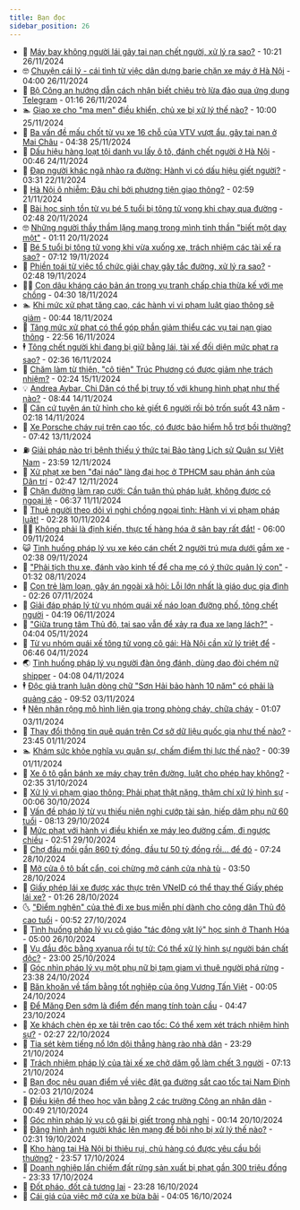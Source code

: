 ```yaml
---
title: Bạn đọc
sidebar_position: 26
---
```


<!-- dantri-ban-doc:START -->
- 🦒 [Máy bay không người lái gây tai nạn chết người, xử lý ra sao?](https://dantri.com.vn/ban-doc/may-bay-khong-nguoi-lai-gay-tai-nan-chet-nguoi-xu-ly-ra-sao-20241126170407916.htm) - 10:21 26/11/2024
- 🤓 [Chuyện cái lý - cái tình từ việc dân dựng barie chặn xe máy ở Hà Nội](https://dantri.com.vn/ban-doc/chuyen-cai-ly-cai-tinh-tu-viec-dan-dung-barie-chan-xe-may-o-ha-noi-20241126104515125.htm) - 04:00 26/11/2024
- 🐻 [Bộ Công an hướng dẫn cách nhận biết chiêu trò lừa đảo qua ứng dụng Telegram](https://dantri.com.vn/ban-doc/bo-cong-an-huong-dan-cach-nhan-biet-chieu-tro-lua-dao-qua-ung-dung-telegram-20241126081452794.htm) - 01:16 26/11/2024
- 🏊 [Giao xe cho &quot;ma men&quot; điều khiển, chủ xe bị xử lý thế nào?](https://dantri.com.vn/ban-doc/giao-xe-cho-ma-men-dieu-khien-chu-xe-bi-xu-ly-the-nao-20241125125033858.htm) - 10:00 25/11/2024
- 💄 [Ba vấn đề mấu chốt từ vụ xe 16 chỗ của VTV vượt ẩu, gây tai nạn ở Mai Châu](https://dantri.com.vn/ban-doc/ba-van-de-mau-chot-tu-vu-xe-16-cho-cua-vtv-vuot-au-gay-tai-nan-o-mai-chau-20241125113201259.htm) - 04:38 25/11/2024
- 🫣 [Dấu hiệu hàng loạt tội danh vụ lấy ô tô, đánh chết người ở Hà Nội](https://dantri.com.vn/ban-doc/dau-hieu-hang-loat-toi-danh-vu-lay-o-to-danh-chet-nguoi-o-ha-noi-20241123123636803.htm) - 00:46 24/11/2024
- 🎃 [Đạp người khác ngã nhào ra đường: Hành vi có dấu hiệu giết người?](https://dantri.com.vn/ban-doc/dap-nguoi-khac-nga-nhao-ra-duong-hanh-vi-co-dau-hieu-giet-nguoi-20241122100514725.htm) - 03:31 22/11/2024
- 🦄 [Hà Nội ô nhiễm: Đâu chỉ bởi phương tiện giao thông?](https://dantri.com.vn/ban-doc/ha-noi-o-nhiem-dau-chi-boi-phuong-tien-giao-thong-20241116083223449.htm) - 02:59 21/11/2024
- 💯 [Bài học sinh tồn từ vụ bé 5 tuổi bị tông tử vong khi chạy qua đường](https://dantri.com.vn/ban-doc/bai-hoc-sinh-ton-tu-vu-be-5-tuoi-bi-tong-tu-vong-khi-chay-qua-duong-20241120090123626.htm) - 02:48 20/11/2024
- 🤓 [Những người thầy thầm lặng mang trong mình tinh thần &quot;biết một dạy một&quot;](https://dantri.com.vn/ban-doc/nhung-nguoi-thay-tham-lang-mang-trong-minh-tinh-than-biet-mot-day-mot-20241120081046642.htm) - 01:11 20/11/2024
- 🥷 [Bé 5 tuổi bị tông tử vong khi vừa xuống xe, trách nhiệm các tài xế ra sao?](https://dantri.com.vn/ban-doc/be-5-tuoi-bi-tong-tu-vong-khi-vua-xuong-xe-trach-nhiem-cac-tai-xe-ra-sao-20241119140218770.htm) - 07:12 19/11/2024
- 🐻 [Phiền toái từ việc tổ chức giải chạy gây tắc đường, xử lý ra sao?](https://dantri.com.vn/ban-doc/phien-toai-tu-viec-to-chuc-giai-chay-gay-tac-duong-xu-ly-ra-sao-20241112082858413.htm) - 02:48 19/11/2024
- 🧑‍💻 [Con dâu kháng cáo bản án trong vụ tranh chấp chia thừa kế với mẹ chồng](https://dantri.com.vn/ban-doc/con-dau-khang-cao-ban-an-trong-vu-tranh-chap-chia-thua-ke-voi-me-chong-20240716150850402.htm) - 04:30 18/11/2024
- 🏊 [Khi mức xử phạt tăng cao, các hành vi vi phạm luật giao thông sẽ giảm](https://dantri.com.vn/ban-doc/khi-muc-xu-phat-tang-cao-cac-hanh-vi-vi-pham-luat-giao-thong-se-giam-20241118074358251.htm) - 00:44 18/11/2024
- 🦆 [Tăng mức xử phạt có thể góp phần giảm thiểu các vụ tai nạn giao thông](https://dantri.com.vn/xa-hoi/tang-muc-xu-phat-co-the-gop-phan-giam-thieu-cac-vu-tai-nan-giao-thong-20241116233549481.htm) - 22:56 16/11/2024
- 🕴 [Tông chết người khi đang bị giữ bằng lái, tài xế đối diện mức phạt ra sao?](https://dantri.com.vn/ban-doc/tong-chet-nguoi-khi-dang-bi-giu-bang-lai-tai-xe-doi-dien-muc-phat-ra-sao-20241116092435473.htm) - 02:36 16/11/2024
- 🌈 [Chăm làm từ thiện, &quot;cô tiên&quot; Trúc Phương có được giảm nhẹ trách nhiệm?](https://dantri.com.vn/ban-doc/cham-lam-tu-thien-co-tien-truc-phuong-co-duoc-giam-nhe-trach-nhiem-20241115085742316.htm) - 02:24 15/11/2024
- 💡 [Andrea Aybar, Chi Dân có thể bị truy tố với khung hình phạt như thế nào?](https://dantri.com.vn/ban-doc/andrea-aybar-chi-dan-co-the-bi-truy-to-voi-khung-hinh-phat-nhu-the-nao-20241114153414910.htm) - 08:44 14/11/2024
- 🐻 [Căn cứ tuyên án tử hình cho kẻ giết 6 người rồi bỏ trốn suốt 43 năm](https://dantri.com.vn/ban-doc/can-cu-tuyen-an-tu-hinh-cho-ke-giet-6-nguoi-roi-bo-tron-suot-43-nam-20241114082010601.htm) - 02:18 14/11/2024
- 💪 [Xe Porsche cháy rụi trên cao tốc, có được bảo hiểm hỗ trợ bồi thường?](https://dantri.com.vn/ban-doc/xe-porsche-chay-rui-tren-cao-toc-co-duoc-bao-hiem-ho-tro-boi-thuong-20241113143501613.htm) - 07:42 13/11/2024
- ⛽️ [Giải pháp nào trị bệnh thiếu ý thức tại Bảo tàng Lịch sử Quân sự Việt Nam](https://dantri.com.vn/ban-doc/giai-phap-nao-tri-benh-thieu-y-thuc-tai-bao-tang-lich-su-quan-su-viet-nam-20241113004430800.htm) - 23:59 12/11/2024
- 🦍 [Xử phạt xe ben &quot;đại náo&quot; làng đại học ở TPHCM sau phản ánh của Dân trí](https://dantri.com.vn/xa-hoi/xu-phat-xe-ben-dai-nao-lang-dai-hoc-o-tphcm-sau-phan-anh-cua-dan-tri-20241112093729254.htm) - 02:47 12/11/2024
- 🤖 [Chặn đường làm rạp cưới: Cần tuân thủ pháp luật, không được có ngoại lệ](https://dantri.com.vn/ban-doc/chan-duong-lam-rap-cuoi-can-tuan-thu-phap-luat-khong-duoc-co-ngoai-le-20241111105651033.htm) - 06:37 11/11/2024
- 🌈 [Thuê người theo dõi vì nghi chồng ngoại tình: Hành vi vi phạm pháp luật!](https://dantri.com.vn/ban-doc/thue-nguoi-theo-doi-vi-nghi-chong-ngoai-tinh-hanh-vi-vi-pham-phap-luat-20241110092520153.htm) - 02:28 10/11/2024
- 👨‍🏫 [Không phải là định kiến, thực tế hàng hóa ở sân bay rất đắt!](https://dantri.com.vn/ban-doc/khong-phai-la-dinh-kien-thuc-te-hang-hoa-o-san-bay-rat-dat-20241109095957442.htm) - 06:00 09/11/2024
- 😺 [Tình huống pháp lý vụ xe kéo cán chết 2 người trú mưa dưới gầm xe](https://dantri.com.vn/ban-doc/tinh-huong-phap-ly-vu-xe-keo-can-chet-2-nguoi-tru-mua-duoi-gam-xe-20241109092730511.htm) - 02:38 09/11/2024
- 🎃 [&quot;Phải tịch thu xe, đánh vào kinh tế để cha mẹ có ý thức quản lý con&quot;](https://dantri.com.vn/ban-doc/phai-tich-thu-xe-danh-vao-kinh-te-de-cha-me-co-y-thuc-quan-ly-con-20241108010529493.htm) - 01:32 08/11/2024
- 🚀 [Con trẻ làm loạn, gây án ngoài xã hội: Lỗi lớn nhất là giáo dục gia đình](https://dantri.com.vn/ban-doc/con-tre-lam-loan-gay-an-ngoai-xa-hoi-loi-lon-nhat-la-giao-duc-gia-dinh-20241107012535583.htm) - 02:26 07/11/2024
- 🧐 [Giải đáp pháp lý từ vụ nhóm quái xế náo loạn đường phố, tông chết người](https://dantri.com.vn/ban-doc/giai-dap-phap-ly-tu-vu-nhom-quai-xe-nao-loan-duong-pho-tong-chet-nguoi-20241106093148746.htm) - 04:19 06/11/2024
- 🌋 [&quot;Giữa trung tâm Thủ đô, tại sao vẫn để xảy ra đua xe lạng lách?&quot;](https://dantri.com.vn/ban-doc/giua-trung-tam-thu-do-tai-sao-van-de-xay-ra-dua-xe-lang-lach-20241105104821974.htm) - 04:04 05/11/2024
- 🦏 [Từ vụ nhóm quái xế tông tử vong cô gái: Hà Nội cần xử lý triệt để](https://dantri.com.vn/ban-doc/tu-vu-nhom-quai-xe-tong-tu-vong-co-gai-ha-noi-can-xu-ly-triet-de-20241104111738603.htm) - 06:46 04/11/2024
- 🌏 [Tình huống pháp lý vụ người đàn ông đánh, dùng dao đòi chém nữ shipper](https://dantri.com.vn/ban-doc/tinh-huong-phap-ly-vu-nguoi-dan-ong-danh-dung-dao-doi-chem-nu-shipper-20241104093048715.htm) - 04:08 04/11/2024
- 🕴 [Độc giả tranh luận dòng chữ &quot;Sơn Hải bảo hành 10 năm&quot; có phải là quảng cáo](https://dantri.com.vn/ban-doc/doc-gia-tranh-luan-dong-chu-son-hai-bao-hanh-10-nam-co-phai-la-quang-cao-20241103164630594.htm) - 09:52 03/11/2024
- 🕴 [Nên nhân rộng mô hình liên gia trong phòng cháy, chữa cháy](https://dantri.com.vn/ban-doc/nen-nhan-rong-mo-hinh-lien-gia-trong-phong-chay-chua-chay-20241103080434911.htm) - 01:07 03/11/2024
- 🎉 [Thay đổi thông tin quê quán trên Cơ sở dữ liệu quốc gia như thế nào?](https://dantri.com.vn/ban-doc/thay-doi-thong-tin-que-quan-tren-co-so-du-lieu-quoc-gia-nhu-the-nao-20241102064256529.htm) - 23:45 01/11/2024
- 🏊 [Khám sức khỏe nghĩa vụ quân sự, chấm điểm thị lực thế nào?](https://dantri.com.vn/ban-doc/kham-suc-khoe-nghia-vu-quan-su-cham-diem-thi-luc-the-nao-20241101073642155.htm) - 00:39 01/11/2024
- 🦣 [Xe ô tô gắn bánh xe máy chạy trên đường, luật cho phép hay không?](https://dantri.com.vn/ban-doc/xe-o-to-gan-banh-xe-may-chay-tren-duong-luat-cho-phep-hay-khong-20241031092634503.htm) - 02:35 31/10/2024
- 💫 [Xử lý vi phạm giao thông: Phải phạt thật nặng, thậm chí xử lý hình sự](https://dantri.com.vn/ban-doc/xu-ly-vi-pham-giao-thong-phai-phat-that-nang-tham-chi-xu-ly-hinh-su-20241030002448757.htm) - 00:06 30/10/2024
- 🌈 [Vấn đề pháp lý từ vụ thiếu niên nghi cướp tài sản, hiếp dâm phụ nữ 60 tuổi](https://dantri.com.vn/ban-doc/van-de-phap-ly-tu-vu-thieu-nien-nghi-cuop-tai-san-hiep-dam-phu-nu-60-tuoi-20241029144542105.htm) - 08:13 29/10/2024
- 🫣 [Mức phạt với hành vi điều khiển xe máy leo đường cấm, đi ngược chiều](https://dantri.com.vn/ban-doc/muc-phat-voi-hanh-vi-dieu-khien-xe-may-leo-duong-cam-di-nguoc-chieu-20241029094832241.htm) - 02:51 29/10/2024
- 🎉 [Chợ đầu mối gần 860 tỷ đồng, đầu tư 50 tỷ đồng rồi... để đó](https://dantri.com.vn/ban-doc/cho-dau-moi-gan-860-ty-dong-dau-tu-50-ty-dong-roi-de-do-20241028124312420.htm) - 07:24 28/10/2024
- 🥸 [Mở cửa ô tô bất cẩn, coi chừng mở cánh cửa nhà tù](https://dantri.com.vn/ban-doc/mo-cua-o-to-bat-can-coi-chung-mo-canh-cua-nha-tu-20241028092253106.htm) - 03:50 28/10/2024
- 🦄 [Giấy phép lái xe được xác thực trên VNeID có thể thay thế Giấy phép lái xe?](https://dantri.com.vn/ban-doc/giay-phep-lai-xe-duoc-xac-thuc-tren-vneid-co-the-thay-the-giay-phep-lai-xe-20241028082408413.htm) - 01:26 28/10/2024
- 🌜 [&quot;Điểm nghẽn&quot; của thẻ đi xe bus miễn phí dành cho công dân Thủ đô cao tuổi](https://dantri.com.vn/ban-doc/diem-nghen-cua-the-di-xe-bus-mien-phi-danh-cho-cong-dan-thu-do-cao-tuoi-20241027074929266.htm) - 00:52 27/10/2024
- 🎉 [Tình huống pháp lý vụ cô giáo &quot;tác động vật lý&quot; học sinh ở Thanh Hóa](https://dantri.com.vn/ban-doc/tinh-huong-phap-ly-vu-co-giao-tac-dong-vat-ly-hoc-sinh-o-thanh-hoa-20241025170052438.htm) - 05:00 26/10/2024
- 🦄 [Vụ đầu độc bằng xyanua rồi tự tử: Có thể xử lý hình sự người bán chất độc?](https://dantri.com.vn/ban-doc/vu-dau-doc-bang-xyanua-roi-tu-tu-co-the-xu-ly-hinh-su-nguoi-ban-chat-doc-20241025193611674.htm) - 23:00 25/10/2024
- 🧰 [Góc nhìn pháp lý vụ một phụ nữ bị tạm giam vì thuê người phá rừng](https://dantri.com.vn/ban-doc/goc-nhin-phap-ly-vu-mot-phu-nu-bi-tam-giam-vi-thue-nguoi-pha-rung-20241024145838112.htm) - 23:38 24/10/2024
- 🤡 [Băn khoăn về tấm bằng tốt nghiệp của ông Vương Tấn Việt](https://dantri.com.vn/ban-doc/ban-khoan-ve-tam-bang-tot-nghiep-cua-ong-vuong-tan-viet-20240814010954125.htm) - 00:05 24/10/2024
- 💫 [Để Măng Đen sớm là điểm đến mang tính toàn cầu](https://dantri.com.vn/ban-doc/de-mang-den-som-la-diem-den-mang-tinh-toan-cau-20241023114536559.htm) - 04:47 23/10/2024
- 🦏 [Xe khách chèn ép xe tải trên cao tốc: Có thể xem xét trách nhiệm hình sự?](https://dantri.com.vn/ban-doc/xe-khach-chen-ep-xe-tai-tren-cao-toc-co-the-xem-xet-trach-nhiem-hinh-su-20241022005643716.htm) - 02:27 22/10/2024
- 🧠 [Tia sét kèm tiếng nổ lớn dội thẳng hàng rào nhà dân](https://dantri.com.vn/ban-doc/tia-set-kem-tieng-no-lon-doi-thang-hang-rao-nha-dan-20241021170806765.htm) - 23:29 21/10/2024
- 🫶 [Trách nhiệm pháp lý của tài xế xe chở dăm gỗ làm chết 3 người](https://dantri.com.vn/ban-doc/trach-nhiem-phap-ly-cua-tai-xe-xe-cho-dam-go-lam-chet-3-nguoi-20241021123207287.htm) - 07:13 21/10/2024
- 💼 [Bạn đọc nêu quan điểm về việc đặt ga đường sắt cao tốc tại Nam Định](https://dantri.com.vn/ban-doc/ban-doc-neu-quan-diem-ve-viec-dat-ga-duong-sat-cao-toc-tai-nam-dinh-20241021004217112.htm) - 02:03 21/10/2024
- 👺 [Điều kiện để theo học văn bằng 2 các trường Công an nhân dân](https://dantri.com.vn/ban-doc/dieu-kien-de-theo-hoc-van-bang-2-cac-truong-cong-an-nhan-dan-20241021074719405.htm) - 00:49 21/10/2024
- 🥳 [Góc nhìn pháp lý vụ cô gái bị giết trong nhà nghỉ](https://dantri.com.vn/ban-doc/goc-nhin-phap-ly-vu-co-gai-bi-giet-trong-nha-nghi-20241019182640818.htm) - 00:14 20/10/2024
- 🦄 [Đăng hình ảnh người khác lên mạng để bôi nhọ bị xử lý thế nào?](https://dantri.com.vn/ban-doc/dang-hinh-anh-nguoi-khac-len-mang-de-boi-nho-bi-xu-ly-the-nao-20241019092900187.htm) - 02:31 19/10/2024
- 🎡 [Kho hàng tại Hà Nội bị thiêu rụi, chủ hàng có được yêu cầu bồi thường?](https://dantri.com.vn/ban-doc/kho-hang-tai-ha-noi-bi-thieu-rui-chu-hang-co-duoc-yeu-cau-boi-thuong-20241018011046785.htm) - 23:57 17/10/2024
- 💫 [Doanh nghiệp lấn chiếm đất rừng sản xuất bị phạt gần 300 triệu đồng](https://dantri.com.vn/ban-doc/doanh-nghiep-lan-chiem-dat-rung-san-xuat-bi-phat-gan-300-trieu-dong-20241017111325372.htm) - 23:33 17/10/2024
- 💫 [Đốt pháo, đốt cả tương lai](https://dantri.com.vn/ban-doc/dot-phao-dot-ca-tuong-lai-20241016003718617.htm) - 23:28 16/10/2024
- 💪 [Cái giá của việc mở cửa xe bừa bãi](https://dantri.com.vn/ban-doc/cai-gia-cua-viec-mo-cua-xe-bua-bai-20241009075848324.htm) - 04:05 16/10/2024<!-- dantri-ban-doc:END -->
